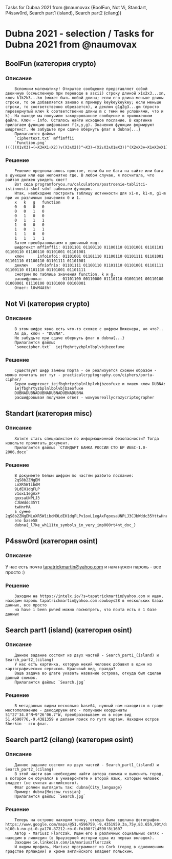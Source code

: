 Tasks for Dubna 2021 from @naumovax (BoolFun, Not Vi, Standart, P4ssw0rd, Search part1 (island), Search part2 (cilang))

# Dubna 2021 - selection / Tasks for Dubna 2021 from @naumovax

## BoolFun (категория crypto)

### Описание
        Вспомним математику! Открытое сообщение представляет собой двоичную (осмысленную при переводе в ascii) строку длиной x1x2x3...xn, ключ k1k2k3...km (может быть любой длины; если его длина меньше длины строки, то он добавляется заново к примеру keykeykeykey; если меньше строки, то соответственно обрезается), и деключ g1g2g3...gm (просто перевернутый ключ k соответственно длины m с теми же условиями, что и k). На выходе мы получили закодированное сообщение в приложенном файле. Ключ - info. Осталось найти исходное послание. В картинке прилагаем функцию шифрования f(x,y,g). Значения функции формируют шифртекст. Не забудьте при сдаче обернуть флаг в dubna{...}
        Прилагаются файлы: 
        `ciphertext.txt` mffimffii
        `Function.png`   (((((X1∨X3)→(¬X3⊕X1↑X2))∨(X3∧X2))^¬X3)→(X2↓X3∧X1≡X3))^(X2⊕X3⊕¬X1⊕X3⊕X1)∨(¬X3↓¬X2)∨(X2∧X3∧¬X1∧X3↑X1)

### Решение
        Решение предполагалось простое, если бы не бага на сайте или бага в функции или еще непонятно где. В любом случае, я посчитала, что райтап должен увидеть свет!
        Вот сюда programforyou.ru/calculators/postroenie-tablitci-istinnosti-sknf-sdnf забиваем функцию.
        Итак, необходимо построить таблицу истинности для x1-n, k1-m, g1-m при их различных значениях 0 и 1. 
        x	k	g	function
        0	0	0	0
        0	0	1	0
        0	1	0	0
        0	1	1	1
        1	0	0	0
        1	0	1	1
        1	1	0	0
        1	1	1	1
        Затем преобразовываем в двочиный код:
        шифртекст mffimffii: 01101101 01100110 01100110 01101001 01101101 01100110 01100110 01101001 01101001
        ключ      infoinfoi: 01101001 01101110 01100110 01101111 01101001 01101110 01100110 01101111 01101001
        деключ    ofniofnio: 01101111 01100110 01101110 01101001 01101111 01100110 01101110 01101001 01101111
        смотрим по таблице значения function, k и g.
        расшифровка:         01101100 00110000 01110110 01001101 00110100 01000001 01110100 01101000 00100001 
        Ответ: l0vM4Ath!






## Not Vi (категория crypto)

### Описание
        В этом шифре явно есть что-то схожее с шифром Виженера, но что?..
        Ах да, ключ - "DUBNA".
        Не забудьте при сдаче обернуть флаг в dubna{...}
        Прилагаются файлы: 
        `somecipher.txt`  iejfbghrtyzbplnlbplvbjbzeofuxe

### Решение
        Существует шифр замены Порта - он реализуется схожим образом - можно почитать вот тут - practicalcryptography.com/ciphers/porta-cipher/
        Берем шифртекст iejfbghrtyzbplnlbplvbjbzeofuxe и пишем ключ DUBNA:
        iejfbghrtyzbplnlbplvbjbzeofuxe
        DUBNADUBNADUBNADUBNADUBNADUBNA
        расшифровывая получаем ответ - wowyoureallycrazycriptographer






## Standart (категория misc)

### Описание
        Хотите стать специалистом по информационной безопасности? Тогда извольте прочитать документ.
        Прилагаются файлы: `СТАНДАРТ БАНКА РОССИИ СТО БР ИББС-1.0-2006.docx`

### Решение
        В документе белым шифром по частям разбито послание:
        2qS8b2ZNgEM
        LoXR5W1ibdM
        9LdEH1dqFLP
        v1oxL1egAxF
        qoxsaUNPLJ3
        CJbWddc35Yt
        twHnrMA
        в сумме 2qS8b2ZNgEMLoXR5W1ibdM9LdEH1dqFLPv1oxL1egAxFqoxsaUNPLJ3CJbWddc35YttwHnrMA
        это base58
        dubna{_l7ke_wh111te_symbols_in_very_imp000rt4nt_doc_}

## P4ssw0rd (категория osint)

### Описание
У нас есть почта tapatrickmartin@yahoo.com и нам нужен пароль - все просто :)

### Решение
        Заходим на https://intelx.io/?s=tapatrickmartin@yahoo.com и ищем, находим пароль tapatrickmartin@yahoo.com:cowboys28 в нескольких базах данных, все просто
        на have i been pwned можно посмотреть, что почта есть в 1 базе данных

## Search part1 (island) (категория osint)

### Описание
        Данное задание состоит из двух частей - Search_part1_(island) и Search_part2_(cilang)
        У нас есть картинка, которую некий человек добавил в один из картографических сервисов. Красивый вид, правда?
        Ваша задача во флаге указать название острова, откуда был сделан данный снимок.
        Прилагаются файлы: `Search.jpg`

### Решение
        В метаданных видим несколько base64, нужный нам находится в графе местоположение - декодируем его - получаем координаты 51°27'34.8"N+9°26'06.7"W, преобразовываем их в норм вид 51.4590776,-9.4381359 и делаем поиск по гугл картам. Находим остров Sherkin - это флаг.

## Search part2 (cilang) (категория osint)

### Описание
        Данное задание состоит из двух частей - Search_part1_(island) и Search_part2_(cilang)
        В этой части вам необходимо найти автора снимка и выяснить город, в котором он обучался в университете и второй язык, которым человек владеет (не считая английского).
        Флаг должен выглядеть так: dubna{City_language}
        Пример: dubna{Moscow_russian}
        Прилагаются файлы: `Search.jpg`

### Решение
        Теперь на острове находим точку, откуда была сделана фотография. https://www.google.com/maps/@51.4596759,-9.4351959,3a,75y,83.65h,90t/data=!3m8!1e1!3m6!1sAF1QipPMTeTKidt_PaI6kq0DrC0UfBtqGhh8G_59xb8n!2e10!3e11!6shttps:%2F%2Flh5.googleusercontent.com%2Fp%2FAF1QipPMTeTKidt_PaI6kq0DrC0UfBtqGhh8G_59xb8n%3Dw203-h100-k-no-pi-0-ya170.87212-ro-0-fo100!7i4590!8i1607
        Автор - Mariusz Florczak. Ищем его в различных социальных сетях - находим в линкедин (в браузерной истории одна из первых вкладок).
        Заходим ie.linkedin.com/in/mariuszflorczak
        И видим профиль, Mariusz программист из Cork (город в одноименном графстве Ирландии) и кроме английского владеет польским.



